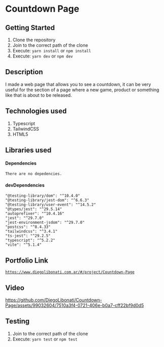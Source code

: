# Countdown Page

## Getting Started

1. Clone the repository
2. Join to the correct path of the clone
3. Execute: `yarn install` or `npm install`
4. Execute: `yarn dev` or `npm dev`

## Description

I made a web page that allows you to see a countdown, it can be very useful for the section of a page where a new game, product or something like that is about to be released.

## Technologies used

1. Typescript
2. TailwindCSS
3. HTML5

## Libraries used

#### Dependencies

```
There are no depedencies.
```

#### devDependencies

```
"@testing-library/dom": "^10.4.0"
"@testing-library/jest-dom": "^6.6.3"
"@testing-library/user-event": "^14.5.2"
"@types/jest": "^29.5.14"
"autoprefixer": "^10.4.16"
"jest": "^29.7.0"
"jest-environment-jsdom": "^29.7.0"
"postcss": "^8.4.33"
"tailwindcss": "^3.4.1"
"ts-jest": "^29.2.5"
"typescript": "^5.2.2"
"vite": "^5.1.4"
```

## Portfolio Link

[`https://www.diegolibonati.com.ar/#/project/Countdown-Page`](https://www.diegolibonati.com.ar/#/project/Countdown-Page)

## Video

https://github.com/DiegoLibonati/Countdown-Page/assets/99032604/7510a3f4-0721-406e-b0a7-cff22bf9d0d5

## Testing

1. Join to the correct path of the clone
2. Execute: `yarn test` or `npm test`
